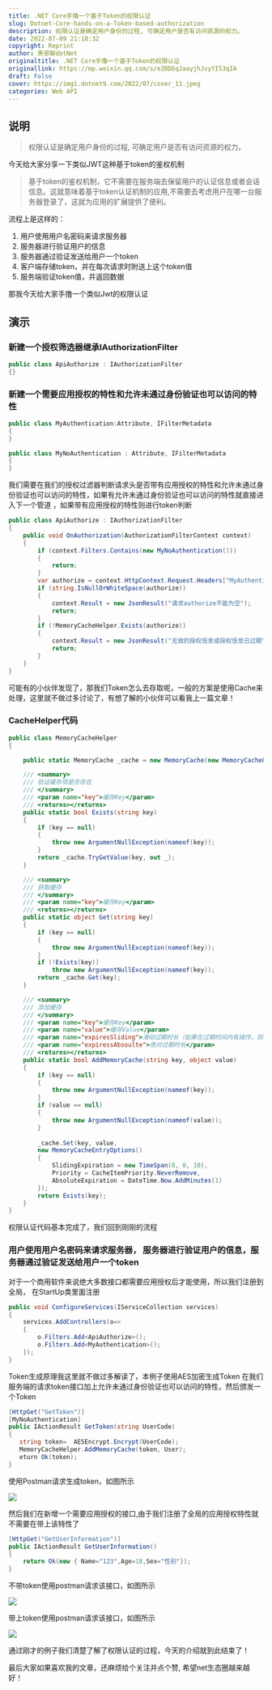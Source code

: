 ```yaml
---
title: .NET Core手撸一个基于Token的权限认证
slug: Dotnet-Core-hands-on-a-Token-based-authorization
description: 权限认证是确定用户身份的过程, 可确定用户是否有访问资源的权力。
date: 2022-07-09 21:18:32
copyright: Reprint
author: 黑哥聊dotNet
originaltitle: .NET Core手撸一个基于Token的权限认证
originallink: https://mp.weixin.qq.com/s/eZBDEqJaayjhJvyYI53qIA
draft: False
cover: https://img1.dotnet9.com/2022/07/cover_11.jpeg
categories: Web API
---
```


## 说明

>权限认证是确定用户身份的过程, 可确定用户是否有访问资源的权力。

今天给大家分享一下类似JWT这种基于token的鉴权机制

>基于token的鉴权机制，它不需要在服务端去保留用户的认证信息或者会话信息。这就意味着基于token认证机制的应用,不需要去考虑用户在哪一台服务器登录了，这就为应用的扩展提供了便利。

流程上是这样的：

1. 用户使用用户名密码来请求服务器
2. 服务器进行验证用户的信息
3. 服务器通过验证发送给用户一个token
4. 客户端存储token，并在每次请求时附送上这个token值
5. 服务端验证token值，并返回数据

那我今天给大家手撸一个类似Jwt的权限认证

## 演示

### 新建一个授权筛选器继承IAuthorizationFilter

```C#
public class ApiAuthorize : IAuthorizationFilter
{}
```

### 新建一个需要应用授权的特性和允许未通过身份验证也可以访问的特性

```C#
public class MyAuthentication:Attribute, IFilterMetadata
{
}

public class MyNoAuthentication : Attribute, IFilterMetadata
{
}
```

我们需要在我们的授权过滤器判断请求头是否带有应用授权的特性和允许未通过身份验证也可以访问的特性，如果有允许未通过身份验证也可以访问的特性就直接进入下一个管道 ，如果带有应用授权的特性则进行token判断

```C#
public class ApiAuthorize : IAuthorizationFilter
{
    public void OnAuthorization(AuthorizationFilterContext context)
    {
        if (context.Filters.Contains(new MyNoAuthentication()))
        {
            return;
        }
        var authorize = context.HttpContext.Request.Headers["MyAuthentication"];
        if (string.IsNullOrWhiteSpace(authorize))
        {
            context.Result = new JsonResult("请求authorize不能为空");
            return;
        }
        if (!MemoryCacheHelper.Exists(authorize))
        {
            context.Result = new JsonResult("无效的授权信息或授权信息已过期");
            return;
        }
    }
}
```

可能有的小伙伴发现了，那我们Token怎么去存取呢，一般的方案是使用Cache来处理，这里就不做过多讨论了，有想了解的小伙伴可以看我上一篇文章！

### CacheHelper代码

```C#
public class MemoryCacheHelper
{

    public static MemoryCache _cache = new MemoryCache(new MemoryCacheOptions());

    /// <summary>
    /// 验证缓存项是否存在
    /// </summary>
    /// <param name="key">缓存Key</param>
    /// <returns></returns>
    public static bool Exists(string key)
    {
        if (key == null)
        {
            throw new ArgumentNullException(nameof(key));
        }
        return _cache.TryGetValue(key, out _);
    }

    /// <summary>
    /// 获取缓存
    /// </summary>
    /// <param name="key">缓存Key</param>
    /// <returns></returns>
    public static object Get(string key)
    {
        if (key == null)
        {
            throw new ArgumentNullException(nameof(key));
        }
        if (!Exists(key))
            throw new ArgumentNullException(nameof(key));
        return _cache.Get(key);
    }

    /// <summary>
    /// 添加缓存
    /// </summary>
    /// <param name="key">缓存Key</param>
    /// <param name="value">缓存Value</param>
    /// <param name="expiresSliding">滑动过期时长（如果在过期时间内有操作，则以当前时间点延长过期时间）</param>
    /// <param name="expiressAbsoulte">绝对过期时长</param>
    /// <returns></returns>
    public static bool AddMemoryCache(string key, object value)
    {
        if (key == null)
        {
            throw new ArgumentNullException(nameof(key));
        }
        if (value == null)
        {
            throw new ArgumentNullException(nameof(value));
        }
        
        _cache.Set(key, value,
        new MemoryCacheEntryOptions()
        {
            SlidingExpiration = new TimeSpan(0, 0, 10),
            Priority = CacheItemPriority.NeverRemove,
            AbsoluteExpiration = DateTime.Now.AddMinutes(1)
        });
        return Exists(key);
    }
}
```

权限认证代码基本完成了，我们回到刚刚的流程

### 用户使用用户名密码来请求服务器， 服务器进行验证用户的信息，服务器通过验证发送给用户一个token

对于一个商用软件来说绝大多数接口都需要应用授权后才能使用，所以我们注册到全局， 在StartUp类里面注册

```C#
public void ConfigureServices(IServiceCollection services)
{
    services.AddControllers(o=>
    {
        o.Filters.Add<ApiAuthorize>();
        o.Filters.Add<MyAuthentication>();
    });
}
```

Token生成原理我这里就不做过多解读了，本例子使用AES加密生成Token 在我们服务端的请求token接口加上允许未通过身份验证也可以访问的特性，然后颁发一个Token

```C#
[HttpGet("GetToken")]
[MyNoAuthentication]
public IActionResult GetToken(string UserCode)
{
   string token=  AESEncrypt.Encrypt(UserCode);
   MemoryCacheHelper.AddMemoryCache(token, User);
   eturn Ok(token);
}
```

使用Postman请求生成token，如图所示

![](https://img1.dotnet9.com/2022/07/1101.jpg)

然后我们在新增一个需要应用授权的接口,由于我们注册了全局的应用授权特性就不需要在带上该特性了

```C#
[HttpGet("GetUserInformation")]
public IActionResult GetUserInformation()
{
    return Ok(new { Name="123",Age=18,Sex="性别"});
}
```

不带token使用postman请求该接口，如图所示

![](https://img1.dotnet9.com/2022/07/1102.jpg)

带上token使用postman请求该接口，如图所示

![](https://img1.dotnet9.com/2022/07/1103.jpg)

通过刚才的例子我们清楚了解了权限认证的过程，今天的介绍就到此结束了！

最后大家如果喜欢我的文章，还麻烦给个关注并点个赞, 希望net生态圈越来越好！
